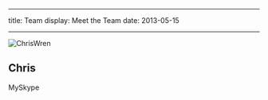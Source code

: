 ----
title: Team
display: Meet the Team
date:   2013-05-15

----


![ChrisWren](http://i.imgur.com/WWwz8x6.jpg?2)
## Chris
<i class="icon-skype"></i> MySkype
[<i class="icon-twitter"></i>](http://twitter.co/chrisawren)
[<i class="icon-github"></i>](http://twitter.co/chrisawren)
